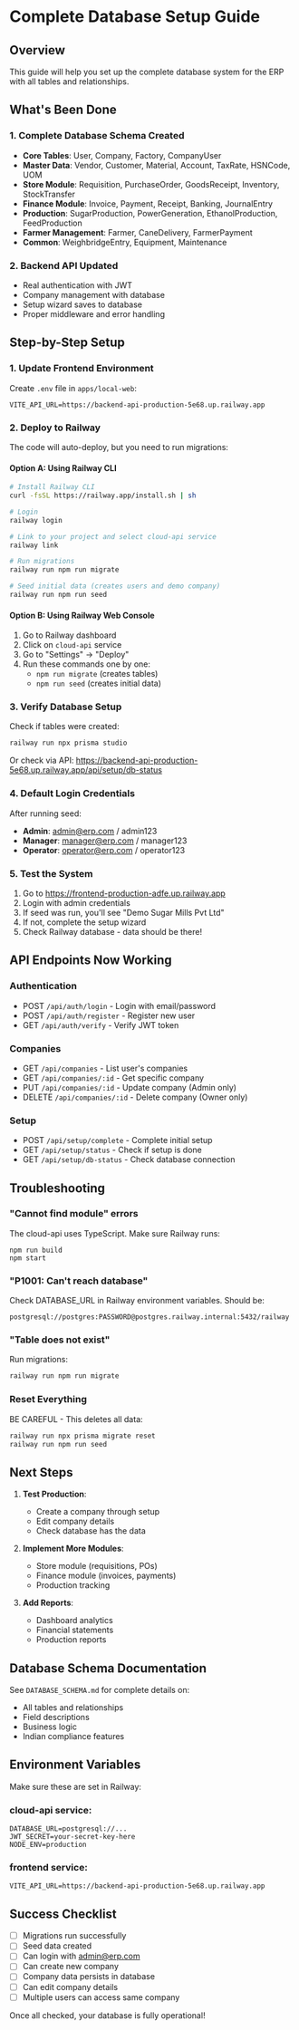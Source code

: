 # Complete Database Setup Guide

## Overview
This guide will help you set up the complete database system for the ERP with all tables and relationships.

## What's Been Done

### 1. Complete Database Schema Created
- **Core Tables**: User, Company, Factory, CompanyUser
- **Master Data**: Vendor, Customer, Material, Account, TaxRate, HSNCode, UOM
- **Store Module**: Requisition, PurchaseOrder, GoodsReceipt, Inventory, StockTransfer
- **Finance Module**: Invoice, Payment, Receipt, Banking, JournalEntry
- **Production**: SugarProduction, PowerGeneration, EthanolProduction, FeedProduction
- **Farmer Management**: Farmer, CaneDelivery, FarmerPayment
- **Common**: WeighbridgeEntry, Equipment, Maintenance

### 2. Backend API Updated
- Real authentication with JWT
- Company management with database
- Setup wizard saves to database
- Proper middleware and error handling

## Step-by-Step Setup

### 1. Update Frontend Environment
Create `.env` file in `apps/local-web`:
```env
VITE_API_URL=https://backend-api-production-5e68.up.railway.app
```

### 2. Deploy to Railway

The code will auto-deploy, but you need to run migrations:

#### Option A: Using Railway CLI
```bash
# Install Railway CLI
curl -fsSL https://railway.app/install.sh | sh

# Login
railway login

# Link to your project and select cloud-api service
railway link

# Run migrations
railway run npm run migrate

# Seed initial data (creates users and demo company)
railway run npm run seed
```

#### Option B: Using Railway Web Console
1. Go to Railway dashboard
2. Click on `cloud-api` service
3. Go to "Settings" → "Deploy"
4. Run these commands one by one:
   - `npm run migrate` (creates tables)
   - `npm run seed` (creates initial data)

### 3. Verify Database Setup

Check if tables were created:
```bash
railway run npx prisma studio
```

Or check via API:
https://backend-api-production-5e68.up.railway.app/api/setup/db-status

### 4. Default Login Credentials

After running seed:
- **Admin**: admin@erp.com / admin123
- **Manager**: manager@erp.com / manager123
- **Operator**: operator@erp.com / operator123

### 5. Test the System

1. Go to https://frontend-production-adfe.up.railway.app
2. Login with admin credentials
3. If seed was run, you'll see "Demo Sugar Mills Pvt Ltd"
4. If not, complete the setup wizard
5. Check Railway database - data should be there!

## API Endpoints Now Working

### Authentication
- POST `/api/auth/login` - Login with email/password
- POST `/api/auth/register` - Register new user
- GET `/api/auth/verify` - Verify JWT token

### Companies
- GET `/api/companies` - List user's companies
- GET `/api/companies/:id` - Get specific company
- PUT `/api/companies/:id` - Update company (Admin only)
- DELETE `/api/companies/:id` - Delete company (Owner only)

### Setup
- POST `/api/setup/complete` - Complete initial setup
- GET `/api/setup/status` - Check if setup is done
- GET `/api/setup/db-status` - Check database connection

## Troubleshooting

### "Cannot find module" errors
The cloud-api uses TypeScript. Make sure Railway runs:
```
npm run build
npm start
```

### "P1001: Can't reach database"
Check DATABASE_URL in Railway environment variables. Should be:
```
postgresql://postgres:PASSWORD@postgres.railway.internal:5432/railway
```

### "Table does not exist"
Run migrations:
```bash
railway run npm run migrate
```

### Reset Everything
BE CAREFUL - This deletes all data:
```bash
railway run npx prisma migrate reset
railway run npm run seed
```

## Next Steps

1. **Test Production**:
   - Create a company through setup
   - Edit company details
   - Check database has the data

2. **Implement More Modules**:
   - Store module (requisitions, POs)
   - Finance module (invoices, payments)
   - Production tracking

3. **Add Reports**:
   - Dashboard analytics
   - Financial statements
   - Production reports

## Database Schema Documentation

See `DATABASE_SCHEMA.md` for complete details on:
- All tables and relationships
- Field descriptions
- Business logic
- Indian compliance features

## Environment Variables

Make sure these are set in Railway:

### cloud-api service:
```env
DATABASE_URL=postgresql://...
JWT_SECRET=your-secret-key-here
NODE_ENV=production
```

### frontend service:
```env
VITE_API_URL=https://backend-api-production-5e68.up.railway.app
```

## Success Checklist

- [ ] Migrations run successfully
- [ ] Seed data created
- [ ] Can login with admin@erp.com
- [ ] Can create new company
- [ ] Company data persists in database
- [ ] Can edit company details
- [ ] Multiple users can access same company

Once all checked, your database is fully operational!